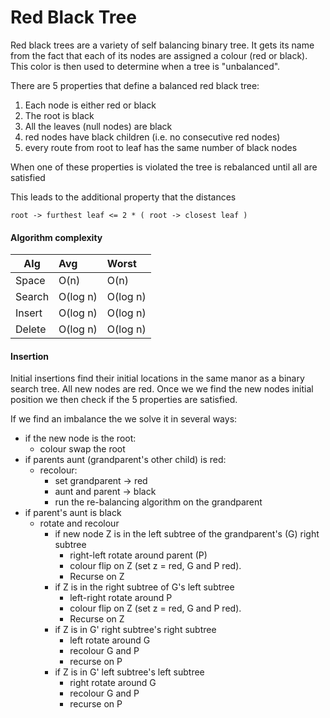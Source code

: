 # Red Black Tree

Red black trees are a variety of self balancing binary tree. It gets its name from the fact that each of its nodes are assigned a colour (red or black). This color is then used to determine when a tree is "unbalanced".

There are 5 properties that define a balanced red black tree:
 1. Each node is either red or black
 2. The root is black
 3. All the leaves (null nodes) are black
 4. red nodes have black children (i.e. no consecutive red nodes)
 5. every route from root to leaf has the same number of black nodes 

When one of these properties is violated the tree is rebalanced until all are satisfied

This leads to the additional property that the distances

    root -> furthest leaf <= 2 * ( root -> closest leaf )
    
#### Algorithm complexity 

| Alg    | Avg      | Worst    |
| ------ |:---------|:-------- |
| Space  | O(n)     | O(n)     |
| Search | O(log n) | O(log n) |
| Insert | O(log n) | O(log n) |
| Delete | O(log n) | O(log n) |

#### Insertion

Initial insertions find their initial locations in the same manor as a binary search tree. All new nodes are red. Once we we find the new nodes initial position we then check if the 5 properties are satisfied.

If we find an imbalance the we solve it in several ways:

- if the new node is the root:
    - colour swap the root
- if parents aunt (grandparent's other child) is red:
    - recolour:
        - set grandparent -> red
        - aunt and parent -> black
        - run the re-balancing algorithm on the grandparent
- if parent's aunt is black
    - rotate and recolour
        - if new node Z is in the left subtree of the grandparent's (G) right subtree
            - right-left rotate around parent (P)
            - colour flip on Z (set z = red, G and P red).
            - Recurse on Z
        - if Z is in the right subtree of G's left subtree
            - left-right rotate around P
            - colour flip on Z (set z = red, G and P red).
            - Recurse on Z
        - if Z is in G' right subtree's right subtree
            - left rotate around G 
            - recolour G and P
            - recurse on P
         - if Z is in G' left subtree's left subtree
            - right rotate around G 
            - recolour G and P
            - recurse on P   
 
